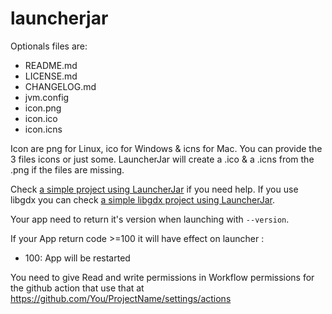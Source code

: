 # launcherjar

Optionals files are:
- README.md
- LICENSE.md
- CHANGELOG.md
- jvm.config
- icon.png
- icon.ico
- icon.icns

Icon are png for Linux, ico for Windows & icns for Mac. You can provide the 3 files icons or just some.
LauncherJar will create a .ico & a .icns from the .png if the files are missing.

Check [a simple project using LauncherJar](https://github.com/HydrolienF/LauncherJarExample) if you need help. If you use libgdx you can check [a simple libgdx project using LauncherJar](https://github.com/HydrolienF/LauncherJarLibgdxExample).

Your app need to return it's version when launching with `--version`.

If your App return code >=100 it will have effect on launcher :
- 100: App will be restarted

You need to give Read and write permissions in Workflow permissions for the github action that use that at https://github.com/You/ProjectName/settings/actions
